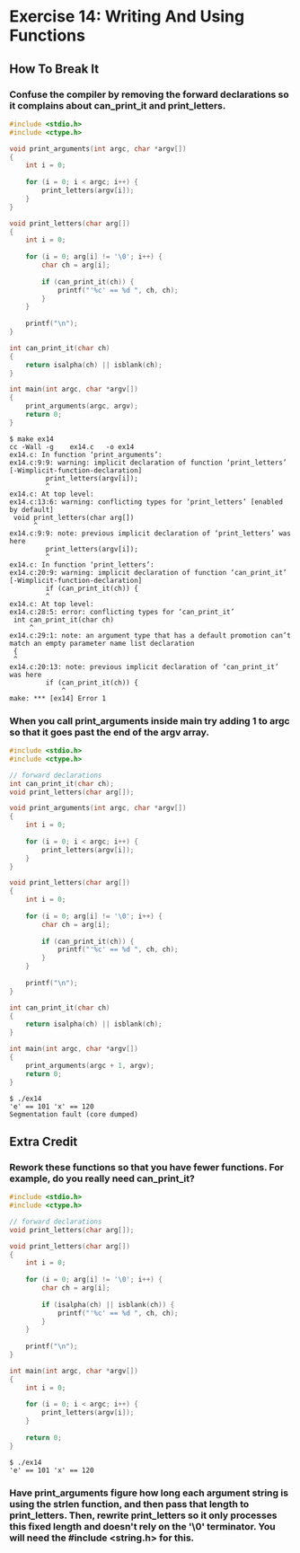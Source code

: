 # Exercise 14: Writing And Using Functions
## How To Break It
### Confuse the compiler by removing the forward declarations so it complains about can_print_it and print_letters.
```c
#include <stdio.h>
#include <ctype.h>

void print_arguments(int argc, char *argv[])
{
    int i = 0;
    
    for (i = 0; i < argc; i++) {
        print_letters(argv[i]);
    }
}

void print_letters(char arg[])
{
    int i = 0;
    
    for (i = 0; arg[i] != '\0'; i++) {
        char ch = arg[i];
        
        if (can_print_it(ch)) {
            printf("'%c' == %d ", ch, ch);
        }
    }
    
    printf("\n");
}

int can_print_it(char ch)
{
    return isalpha(ch) || isblank(ch);
}

int main(int argc, char *argv[])
{
    print_arguments(argc, argv);
    return 0;
}
```
```
$ make ex14
cc -Wall -g    ex14.c   -o ex14
ex14.c: In function ‘print_arguments’:
ex14.c:9:9: warning: implicit declaration of function ‘print_letters’ [-Wimplicit-function-declaration]
         print_letters(argv[i]);
         ^
ex14.c: At top level:
ex14.c:13:6: warning: conflicting types for ‘print_letters’ [enabled by default]
 void print_letters(char arg[])
      ^
ex14.c:9:9: note: previous implicit declaration of ‘print_letters’ was here
         print_letters(argv[i]);
         ^
ex14.c: In function ‘print_letters’:
ex14.c:20:9: warning: implicit declaration of function ‘can_print_it’ [-Wimplicit-function-declaration]
         if (can_print_it(ch)) {
         ^
ex14.c: At top level:
ex14.c:28:5: error: conflicting types for ‘can_print_it’
 int can_print_it(char ch)
     ^
ex14.c:29:1: note: an argument type that has a default promotion can’t match an empty parameter name list declaration
 {
 ^
ex14.c:20:13: note: previous implicit declaration of ‘can_print_it’ was here
         if (can_print_it(ch)) {
             ^
make: *** [ex14] Error 1
```

### When you call print_arguments inside main try adding 1 to argc so that it goes past the end of the argv array.
```c
#include <stdio.h>
#include <ctype.h>

// forward declarations
int can_print_it(char ch);
void print_letters(char arg[]);

void print_arguments(int argc, char *argv[])
{
    int i = 0;
    
    for (i = 0; i < argc; i++) {
        print_letters(argv[i]);
    }
}

void print_letters(char arg[])
{
    int i = 0;
    
    for (i = 0; arg[i] != '\0'; i++) {
        char ch = arg[i];
        
        if (can_print_it(ch)) {
            printf("'%c' == %d ", ch, ch);
        }
    }
    
    printf("\n");
}

int can_print_it(char ch)
{
    return isalpha(ch) || isblank(ch);
}

int main(int argc, char *argv[])
{
    print_arguments(argc + 1, argv);
    return 0;
}
```
```
$ ./ex14
'e' == 101 'x' == 120
Segmentation fault (core dumped)
```

## Extra Credit
### Rework these functions so that you have fewer functions. For example, do you really need can_print_it?
```c
#include <stdio.h>
#include <ctype.h>

// forward declarations
void print_letters(char arg[]);

void print_letters(char arg[])
{
    int i = 0;
    
    for (i = 0; arg[i] != '\0'; i++) {
        char ch = arg[i];
        
        if (isalpha(ch) || isblank(ch)) {
            printf("'%c' == %d ", ch, ch);
        }
    }
    
    printf("\n");
}

int main(int argc, char *argv[])
{
    int i = 0;
    
    for (i = 0; i < argc; i++) {
        print_letters(argv[i]);
    }
    
    return 0;
}
```
```
$ ./ex14
'e' == 101 'x' == 120
```

### Have print_arguments figure how long each argument string is using the strlen function, and then pass that length to print_letters. Then, rewrite print_letters so it only processes this fixed length and doesn't rely on the '\0' terminator. You will need the #include <string.h> for this.
